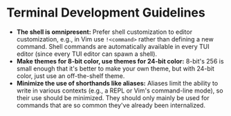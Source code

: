 # Terminal Development Guidelines

- **The shell is omnipresent:** Prefer shell customization to editor customization, e.g., in Vim use `!<command>` rather than defining a new command. Shell commands are automatically available in every TUI editor (since every TUI editor can spawn a shell).
- **Make themes for 8-bit color, use themes for 24-bit color:** 8-bit's 256 is small enough that it's better to make your own theme, but with 24-bit color, just use an off-the-shelf theme.
- **Minimize the use of shorthands like aliases:** Aliases limit the ability to write in various contexts (e.g., a REPL or Vim's command-line mode), so their use should be minimized. They should only mainly be used for commands that are so common they've already been internalized.
